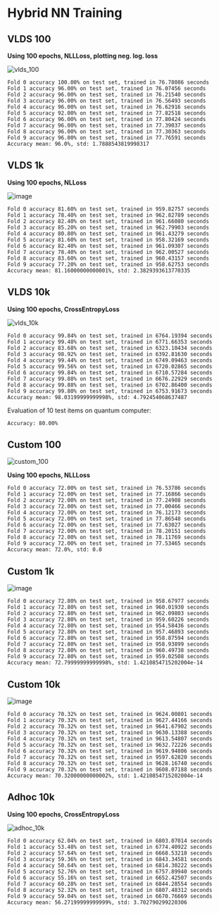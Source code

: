 # Hybrid NN Training

## VLDS 100

**Using 100 epochs, NLLLoss, plotting neg. log. loss**

![vlds_100](https://user-images.githubusercontent.com/8350985/212035722-fd110431-7761-4cd3-9a8a-bcbeacd17526.png)

```
Fold 0 accuracy 100.00% on test set, trained in 76.78086 seconds
Fold 1 accuracy 96.00% on test set, trained in 76.07456 seconds
Fold 2 accuracy 96.00% on test set, trained in 76.21540 seconds
Fold 3 accuracy 96.00% on test set, trained in 76.56493 seconds
Fold 4 accuracy 96.00% on test set, trained in 76.62916 seconds
Fold 5 accuracy 92.00% on test set, trained in 77.82518 seconds
Fold 6 accuracy 96.00% on test set, trained in 77.80424 seconds
Fold 7 accuracy 96.00% on test set, trained in 77.39037 seconds
Fold 8 accuracy 96.00% on test set, trained in 77.30363 seconds
Fold 9 accuracy 96.00% on test set, trained in 77.76591 seconds
Accuracy mean: 96.0%, std: 1.7888543819998317
```
 
## VLDS 1k

**Using 100 epochs, NLLoss**

![image](https://user-images.githubusercontent.com/8350985/212051796-3993bc85-8e32-4ee8-9d74-dfe52955c966.png)
```
Fold 0 accuracy 81.60% on test set, trained in 959.82757 seconds
Fold 1 accuracy 78.40% on test set, trained in 962.82789 seconds
Fold 2 accuracy 82.40% on test set, trained in 961.66080 seconds
Fold 3 accuracy 85.20% on test set, trained in 962.79903 seconds
Fold 4 accuracy 80.80% on test set, trained in 961.43279 seconds
Fold 5 accuracy 81.60% on test set, trained in 958.32169 seconds
Fold 6 accuracy 82.40% on test set, trained in 961.09307 seconds
Fold 7 accuracy 78.40% on test set, trained in 962.00527 seconds
Fold 8 accuracy 83.60% on test set, trained in 960.43157 seconds
Fold 9 accuracy 77.20% on test set, trained in 958.62753 seconds
Accuracy mean: 81.16000000000001%, std: 2.3829393613770335
```

## VLDS 10k

**Using 100 epochs, CrossEntropyLoss**

![vlds_10k](https://user-images.githubusercontent.com/8350985/212074378-66191150-5468-4036-b5d7-7c46fc20642d.png)

```
Fold 0 accuracy 99.84% on test set, trained in 6764.19394 seconds
Fold 1 accuracy 99.48% on test set, trained in 6771.66353 seconds
Fold 2 accuracy 83.68% on test set, trained in 6323.10434 seconds
Fold 3 accuracy 98.92% on test set, trained in 6392.81630 seconds
Fold 4 accuracy 99.44% on test set, trained in 6749.09463 seconds
Fold 5 accuracy 99.56% on test set, trained in 6720.02865 seconds
Fold 6 accuracy 99.84% on test set, trained in 6710.57284 seconds
Fold 7 accuracy 99.88% on test set, trained in 6676.22929 seconds
Fold 8 accuracy 99.88% on test set, trained in 6702.86400 seconds
Fold 9 accuracy 99.80% on test set, trained in 6753.91673 seconds
Accuracy mean: 98.03199999999998%, std: 4.792454068637487
```

Evaluation of 10 test items on quantum computer:

```
Accuracy: 80.00%
```

## Custom 100

![custom_100](https://user-images.githubusercontent.com/8350985/212082692-6a981168-d9b5-44c7-bfd4-266992896d93.png)

**Using 100 epochs, NLLLoss**

```
Fold 0 accuracy 72.00% on test set, trained in 76.53786 seconds
Fold 1 accuracy 72.00% on test set, trained in 77.16866 seconds
Fold 2 accuracy 72.00% on test set, trained in 77.24908 seconds
Fold 3 accuracy 72.00% on test set, trained in 77.00466 seconds
Fold 4 accuracy 72.00% on test set, trained in 76.12173 seconds
Fold 5 accuracy 72.00% on test set, trained in 77.86548 seconds
Fold 6 accuracy 72.00% on test set, trained in 77.63027 seconds
Fold 7 accuracy 72.00% on test set, trained in 78.20151 seconds
Fold 8 accuracy 72.00% on test set, trained in 78.11769 seconds
Fold 9 accuracy 72.00% on test set, trained in 77.53465 seconds
Accuracy mean: 72.0%, std: 0.0
```

## Custom 1k

![image](https://user-images.githubusercontent.com/8350985/212058558-fa59d12b-1a44-4cef-abf7-c6214cc6e20a.png)

```
Fold 0 accuracy 72.80% on test set, trained in 958.67977 seconds
Fold 1 accuracy 72.80% on test set, trained in 960.01930 seconds
Fold 2 accuracy 72.80% on test set, trained in 962.09803 seconds
Fold 3 accuracy 72.80% on test set, trained in 959.60226 seconds
Fold 4 accuracy 72.80% on test set, trained in 954.58436 seconds
Fold 5 accuracy 72.80% on test set, trained in 957.46893 seconds
Fold 6 accuracy 72.80% on test set, trained in 958.87594 seconds
Fold 7 accuracy 72.80% on test set, trained in 958.93899 seconds
Fold 8 accuracy 72.80% on test set, trained in 960.49738 seconds
Fold 9 accuracy 72.80% on test set, trained in 959.02508 seconds
Accuracy mean: 72.79999999999998%, std: 1.4210854715202004e-14
```

## Custom 10k

![image](https://user-images.githubusercontent.com/8350985/212105222-bb75a8a0-1242-46e7-b3be-3901381d522a.png)

```
Fold 0 accuracy 70.32% on test set, trained in 9624.00801 seconds
Fold 1 accuracy 70.32% on test set, trained in 9627.44166 seconds
Fold 2 accuracy 70.32% on test set, trained in 9641.67902 seconds
Fold 3 accuracy 70.32% on test set, trained in 9630.13388 seconds
Fold 4 accuracy 70.32% on test set, trained in 9613.54807 seconds
Fold 5 accuracy 70.32% on test set, trained in 9632.72226 seconds
Fold 6 accuracy 70.32% on test set, trained in 9619.94806 seconds
Fold 7 accuracy 70.32% on test set, trained in 9597.62820 seconds
Fold 8 accuracy 70.32% on test set, trained in 9628.16740 seconds
Fold 9 accuracy 70.32% on test set, trained in 9608.07188 seconds
Accuracy mean: 70.32000000000002%, std: 1.4210854715202004e-14
```

## Adhoc 10k

**Using 100 epochs, CrossEntropyLoss**

![adhoc_10k](https://user-images.githubusercontent.com/8350985/212172131-9e747a30-40da-4032-9e9a-7ea642b87b1b.png)

```
Fold 0 accuracy 62.04% on test set, trained in 6803.07014 seconds
Fold 1 accuracy 53.48% on test set, trained in 6774.40922 seconds
Fold 2 accuracy 57.64% on test set, trained in 6668.53218 seconds
Fold 3 accuracy 59.36% on test set, trained in 6843.34581 seconds
Fold 4 accuracy 50.64% on test set, trained in 6814.30222 seconds
Fold 5 accuracy 52.76% on test set, trained in 6757.89940 seconds
Fold 6 accuracy 55.16% on test set, trained in 6652.42507 seconds
Fold 7 accuracy 60.28% on test set, trained in 6844.28554 seconds
Fold 8 accuracy 52.32% on test set, trained in 6807.48312 seconds
Fold 9 accuracy 59.04% on test set, trained in 6670.76669 seconds
Accuracy mean: 56.27199999999999%, std: 3.702790299220306
```
